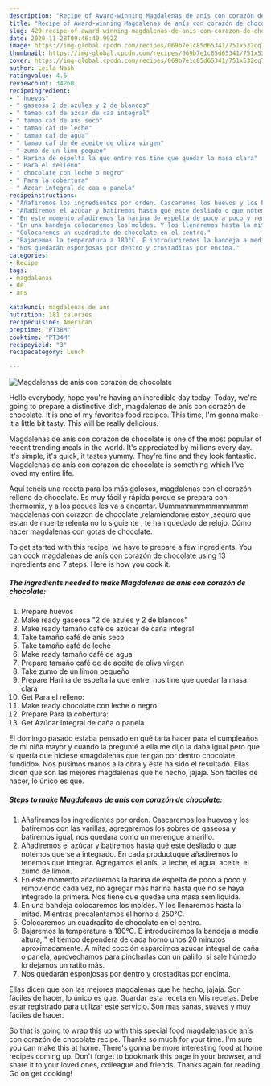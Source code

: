 ```yaml
---
description: "Recipe of Award-winning Magdalenas de anís con corazón de chocolate"
title: "Recipe of Award-winning Magdalenas de anís con corazón de chocolate"
slug: 429-recipe-of-award-winning-magdalenas-de-anis-con-corazon-de-chocolate
date: 2020-11-28T09:46:40.992Z
image: https://img-global.cpcdn.com/recipes/069b7e1c85d65341/751x532cq70/magdalenas-de-anis-con-corazon-de-chocolate-foto-principal.jpg
thumbnail: https://img-global.cpcdn.com/recipes/069b7e1c85d65341/751x532cq70/magdalenas-de-anis-con-corazon-de-chocolate-foto-principal.jpg
cover: https://img-global.cpcdn.com/recipes/069b7e1c85d65341/751x532cq70/magdalenas-de-anis-con-corazon-de-chocolate-foto-principal.jpg
author: Leila Nash
ratingvalue: 4.6
reviewcount: 34260
recipeingredient:
- " huevos"
- " gaseosa 2 de azules y 2 de blancos"
- " tamao caf de azcar de caa integral"
- " tamao caf de ans seco"
- " tamao caf de leche"
- " tamao caf de agua"
- " tamao caf de de aceite de oliva virgen"
- " zumo de un limn pequeo"
- " Harina de espelta la que entre nos tine que quedar la masa clara"
- " Para el relleno"
- " chocolate con leche o negro"
- " Para la cobertura"
- " Azcar integral de caa o panela"
recipeinstructions:
- "Añafiremos los ingredientes por orden. Cascaremos los huevos y los batiremos con las varillas, agregaremos los sobres de gaseosa y batiremos igual, nos quedara como un merengue amarillo."
- "Añadiremos el azúcar y batiremos hasta qué este desliado o que notemos que se a integrado. En cada productuque añadiremos lo tenemos que integrar. Agregamos el anís, la leche, el agua, aceite, el zumo de limón."
- "En este momento añadiremos la harina de espelta de poco a poco y removiendo cada vez, no agregar más harina hasta que no se haya integrado la primera. Nos tiene que quedae una masa semiliquida."
- "En una bandeja colocaremos los moldes. Y los llenaremos hasta la mitad. Mientras precalentamos el horno a 250°C."
- "Colocaremos un cuadradito de chocolate en el centro."
- "Bajaremos la temperatura a 180°C. E introduciremos la bandeja a media altura, &#34; el tiempo dependera de cada horno unos 20 minutos aproximadamente. A mitad cocción esparcimos azúcar integral de caña o panela, aprovechamos para pincharlas con un palillo, si sale húmedo lo dejamos un ratito más."
- "Nos quedarán esponjosas por dentro y crostaditas por encima."
categories:
- Recipe
tags:
- magdalenas
- de
- ans

katakunci: magdalenas de ans 
nutrition: 181 calories
recipecuisine: American
preptime: "PT38M"
cooktime: "PT34M"
recipeyield: "3"
recipecategory: Lunch

---
```



![Magdalenas de anís con corazón de chocolate](https://img-global.cpcdn.com/recipes/069b7e1c85d65341/751x532cq70/magdalenas-de-anis-con-corazon-de-chocolate-foto-principal.jpg)

Hello everybody, hope you're having an incredible day today. Today, we're going to prepare a distinctive dish, magdalenas de anís con corazón de chocolate. It is one of my favorites food recipes. This time, I'm gonna make it a little bit tasty. This will be really delicious.

Magdalenas de anís con corazón de chocolate is one of the most popular of recent trending meals in the world. It's appreciated by millions every day. It's simple, it's quick, it tastes yummy. They're fine and they look fantastic. Magdalenas de anís con corazón de chocolate is something which I've loved my entire life.

Aquí tenéis una receta para los más golosos, magdalenas con el corazón relleno de chocolate. Es muy fácil y rápida porque se prepara con thermomix, y a los peques les va a encantar. Uummmmmmmmmmmmm magdalenas con corazon de chocolate ,relamiendome estoy ,seguro que estan de muerte relenta no lo siguiente , te han quedado de relujo. Cómo hacer magdalenas con gotas de chocolate.


To get started with this recipe, we have to prepare a few ingredients. You can cook magdalenas de anís con corazón de chocolate using 13 ingredients and 7 steps. Here is how you cook it.

<!--inarticleads1-->

##### The ingredients needed to make Magdalenas de anís con corazón de chocolate:

1. Prepare  huevos
1. Make ready  gaseosa &#34;2 de azules y 2 de blancos&#34;
1. Make ready  tamaño café de azúcar de caña integral
1. Take  tamaño café de anís seco
1. Take  tamaño café de leche
1. Make ready  tamaño café de agua
1. Prepare  tamaño café de de aceite de oliva virgen
1. Take  zumo de un limón pequeño
1. Prepare  Harina de espelta la que entre, nos tine que quedar la masa clara
1. Get  Para el relleno:
1. Make ready  chocolate con leche o negro
1. Prepare  Para la cobertura:
1. Get  Azúcar integral de caña o panela


El domingo pasado estaba pensado en qué tarta hacer para el cumpleaños de mi niña mayor y cuando la pregunté a ella me dijo la daba igual pero que sí quería que hiciese «magdalenas que tengan por dentro chocolate fundido». Nos pusimos manos a la obra y éste ha sido el resultado. Ellas dicen que son las mejores magdalenas que he hecho, jajaja. Son fáciles de hacer, lo único es que. 

<!--inarticleads2-->

##### Steps to make Magdalenas de anís con corazón de chocolate:

1. Añafiremos los ingredientes por orden. Cascaremos los huevos y los batiremos con las varillas, agregaremos los sobres de gaseosa y batiremos igual, nos quedara como un merengue amarillo.
1. Añadiremos el azúcar y batiremos hasta qué este desliado o que notemos que se a integrado. En cada productuque añadiremos lo tenemos que integrar. Agregamos el anís, la leche, el agua, aceite, el zumo de limón.
1. En este momento añadiremos la harina de espelta de poco a poco y removiendo cada vez, no agregar más harina hasta que no se haya integrado la primera. Nos tiene que quedae una masa semiliquida.
1. En una bandeja colocaremos los moldes. Y los llenaremos hasta la mitad. Mientras precalentamos el horno a 250°C.
1. Colocaremos un cuadradito de chocolate en el centro.
1. Bajaremos la temperatura a 180°C. E introduciremos la bandeja a media altura, &#34; el tiempo dependera de cada horno unos 20 minutos aproximadamente. A mitad cocción esparcimos azúcar integral de caña o panela, aprovechamos para pincharlas con un palillo, si sale húmedo lo dejamos un ratito más.
1. Nos quedarán esponjosas por dentro y crostaditas por encima.


Ellas dicen que son las mejores magdalenas que he hecho, jajaja. Son fáciles de hacer, lo único es que. Guardar esta receta en Mis recetas. Debe estar registrado para utilizar este servicio. Son mas sanas, suaves y muy fáciles de hacer. 

So that is going to wrap this up with this special food magdalenas de anís con corazón de chocolate recipe. Thanks so much for your time. I'm sure you can make this at home. There's gonna be more interesting food at home recipes coming up. Don't forget to bookmark this page in your browser, and share it to your loved ones, colleague and friends. Thanks again for reading. Go on get cooking!
